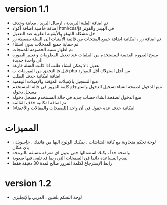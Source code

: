 



# version 1.1

* تم اضافة العلبة البريدية ، ارسال البريد ، معاينة وحذف
* اضافة خاصية اضافة أكواد html/css/js في الهيدر والفوتر
* حل مشكلة اللوغو والأيقونة العلوية عند التعديل 
* تم اضافة زر ، امكانية اضافة جميع المنتجات من قائمة الأمنيات الى السلة بضغطة زر
* تم حماية جميع المدخلات بدون اسثناء
* تم اظهار نسبة الخصومة للمنتجات 
* مسح الصورة القديمة للمستخدم من الملفات عند تعديل المعلومات و تغيير الصورة الى واحدة جديدة
* تعديل : لا يمكن انشاء طلب اذا كانت السلة فارغة
* التحقق من الفورمات ب js قبل php من أجل استهلاك أقل للموارد
* اضافة امكانية حذف الطلب
* منع التسجيل بالإميلات المؤقتة والإميلات الوهمية
* منع الدخول لصفحة انشاء تسجيل الدخول واسترجاع كلمة المرور في حالة المستخدم مسجل دخوله
* منع الدخول لصفحة انشاء حساب جديد في حالة المستخدم مسجل دخوله
* تم اضافة امكانية حذف القائمة
* امكانية حذف عدة حقول في آن واحد  [للصفحات والمقالات والأعضاء]







# المميزات
* لوحة تحكم متجاوبة مع كافة الشاشات ، يمكنك الولوج اليها من هاتفك ، حاسوبك ، بأي مكان
* واضحة جداً ، يكنك استعمالها حتى بدون اي معرفة مسبقة بالبرمجة
* نقدم المساعدة دائما في الصفحات التي ربما قد تلقى فيها صعوبة
* رابط الإسترجاع لكلمة المرور صالح لمدة 30 دقيقة فقط 


# version 1.2
* لوحة التحكم بلغتين ، العربي والإنجليزي
